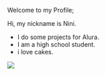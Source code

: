 Welcome to my Profile;

Hi, my nickname is Nini.

- I do some projects for Alura.
- I am a high school student.
- i love cakes.



![](https://media.tenor.com/kfneKUt-6pQAAAAM/nekoma-kenma.gif)
